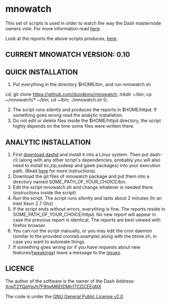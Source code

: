 # mnowatch

This set of scripts is used in order to watch the way the Dash masternode owners vote. For more information read [here](https://www.dash.org/forum/threads/which-masternodes-voted-and-what-exactly-voted-on-various-proposals-v2.34403/).

Look at the reports the above scripts produces, [here](https://apogee.dynu.net/).

## CURRENT MNOWATCH VERSION: 0.10

## QUICK INSTALLATION

1) Put everything in the directory $HOME/bin, and run mnowatch.sh

cd; git clone https://github.com/dundemo/mnowatch; mkdir ~/bin; cp ~/mnowatch/* ~/bin; cd ~/bin; ./mnowatch.sh 0;

2) The script runs silently and produces the reports in $HOME/httpd. If something goes wrong read the analytic installation. 
3) Do not edit or delete files inside the $HOME/httpd directory, the script highly depends on the time some files were written there.

## ANALYTIC INSTALLATION

1) First [download dashd](https://www.dash.org/get-dash/) and install it into a Linux system. Then put dash-cli (along with any other script's dependencies, probably you will also need to install bc,zip,ssdeep and gawk packages) into your execution path. (Read [here](https://www.dash.org/forum/threads/which-masternodes-voted-and-what-exactly-voted-on-various-proposals-v2.34403/#post-195834) for more instructions).
2) Download the git files of mnowatch package and put them into a directory named SOME_PATH_OF_YOUR_CHOICE/bin.
3) Edit the script mnowatch.sh and change whatever is needed there (instructions inside the script)
4) Run the script. The script runs silently and lasts about 2 minutes (In an Intel Xeon 2.7 Ghz)
5) If the script ends without errors, everything is fine. The reports reside in SOME_PATH_OF_YOUR_CHOICE/httpd. No new report will appear in case the previous report is identical. The reports are best viewed with firefox browser.
6) You can run the script manually, or you may edit the cron daemon (similar to the provided crontab.example) along with the btime.sh, in case you want to automate things.
7) If something goes wrong (or if you have requests about new features/[tweakings](https://en.wikipedia.org/wiki/Tweaking)) leave a message to the [issues](https://github.com/dundemo/mnowatch/issues).

## LICENCE

The author of the software is the owner of the Dash Address: [XnpT2YQaYpyh7F9twM6EtDMn1TCDCEEgNX](https://chainz.cryptoid.info/dash/address.dws?XnpT2YQaYpyh7F9twM6EtDMn1TCDCEEgNX.htm)

The code is under the [GNU General Public License v2.0](https://www.gnu.org/licenses/old-licenses/gpl-2.0.html) 
